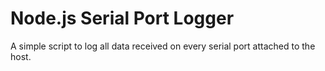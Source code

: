 # Node.js Serial Port Logger
A simple script to log all data received on every serial port attached to the host.